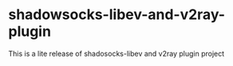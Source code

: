 # shadowsocks-libev-and-v2ray-plugin
This is a lite release of shadosocks-libev and v2ray plugin project
